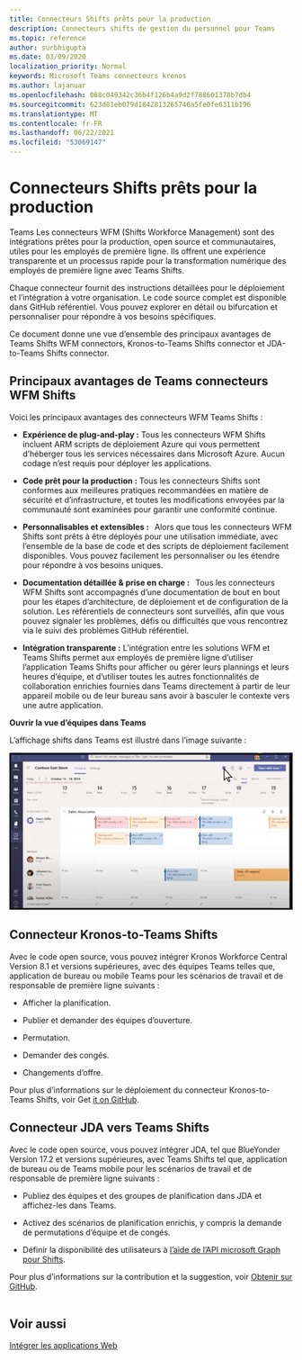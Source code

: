 ```yaml
---
title: Connecteurs Shifts prêts pour la production
description: Connecteurs shifts de gestion du personnel pour Teams
ms.topic: reference
author: surbhigupta
ms.date: 03/09/2020
localization_priority: Normal
keywords: Microsoft Teams connecteurs kronos
ms.author: lajanuar
ms.openlocfilehash: 088c049342c36b4f126b4a9d2f788601378b7db4
ms.sourcegitcommit: 623d81eb079d1842813265746a5fe0fe6311b196
ms.translationtype: MT
ms.contentlocale: fr-FR
ms.lasthandoff: 06/22/2021
ms.locfileid: "53069147"
---
```

# <a name="production-ready-shifts-connectors"></a>Connecteurs Shifts prêts pour la production  

Teams Les connecteurs WFM (Shifts Workforce Management) sont des intégrations prêtes pour la production, open source et communautaires, utiles pour les employés de première ligne. Ils offrent une expérience transparente et un processus rapide pour la transformation numérique des employés de première ligne avec Teams Shifts. 

Chaque connecteur fournit des instructions détaillées pour le déploiement et l’intégration à votre organisation. Le code source complet est disponible dans GitHub référentiel. Vous pouvez explorer en détail ou bifurcation et personnaliser pour répondre à vos besoins spécifiques.   

Ce document donne une vue d’ensemble des principaux avantages de Teams Shifts WFM connectors, Kronos-to-Teams Shifts connector et JDA-to-Teams Shifts connector.

## <a name="key-benefits-of-teams-shifts-wfm-connectors"></a>Principaux avantages de Teams connecteurs WFM Shifts

Voici les principaux avantages des connecteurs WFM Teams Shifts :

* **Expérience de plug-and-play :** Tous les connecteurs WFM Shifts incluent ARM scripts de déploiement Azure qui vous permettent d’héberger tous les services nécessaires dans Microsoft Azure. Aucun codage n’est requis pour déployer les applications.

* **Code prêt pour la production :** Tous les connecteurs Shifts sont conformes aux meilleures pratiques recommandées en matière de sécurité et d’infrastructure, et toutes les modifications envoyées par la communauté sont examinées pour garantir une conformité continue.

* **Personnalisables et extensibles :**   Alors que tous les connecteurs WFM Shifts sont prêts à être déployés pour une utilisation immédiate, avec l’ensemble de la base de code et des scripts de déploiement facilement disponibles. Vous pouvez facilement les personnaliser ou les étendre pour répondre à vos besoins uniques.

* **Documentation détaillée & prise en charge :**   Tous les connecteurs WFM Shifts sont accompagnés d’une documentation de bout en bout pour les étapes d’architecture, de déploiement et de configuration de la solution. Les référentiels de connecteurs sont surveillés, afin que vous pouvez signaler les problèmes, défis ou difficultés que vous rencontrez via le suivi des problèmes GitHub référentiel.

* **Intégration transparente :** L’intégration entre les solutions WFM et Teams Shifts permet aux employés de première ligne d’utiliser l’application Teams Shifts pour afficher ou gérer leurs plannings et leurs heures d’équipe, et d’utiliser toutes les autres fonctionnalités de collaboration enrichies fournies dans Teams directement à partir de leur appareil mobile ou de leur bureau sans avoir à basculer le contexte vers une autre application.  

**Ouvrir la vue d’équipes dans Teams** 

L’affichage shifts dans Teams est illustré dans l’image suivante : 

![Ouvrez les équipes dans Teams](../assets/images/teams-open-shifts-view.png)

## <a name="kronos-to-teams-shifts-connector"></a>Connecteur Kronos-to-Teams Shifts

Avec le code open source, vous pouvez intégrer Kronos Workforce Central Version 8.1 et versions supérieures, avec des équipes Teams telles que, application de bureau ou mobile Teams pour les scénarios de travail et de responsable de première ligne suivants :

* Afficher la planification.

* Publier et demander des équipes d’ouverture.

* Permutation.

* Demander des congés.

* Changements d’offre.

Pour plus d’informations sur le déploiement du connecteur Kronos-to-Teams Shifts, voir Get [it on GitHub](https://aka.ms/KronosShiftsConnector).

## <a name="jda-to-teams-shifts-connector"></a>Connecteur JDA vers Teams Shifts

Avec le code open source, vous pouvez intégrer JDA, tel que BlueYonder Version 17.2 et versions supérieures, avec Teams Shifts tel que, application de bureau ou de Teams mobile pour les scénarios de travail et de responsable de première ligne suivants :

* Publiez des équipes et des groupes de planification dans JDA et affichez-les dans Teams.

* Activez des scénarios de planification enrichis, y compris la demande de permutations d’équipe et de congés.

* Définir la disponibilité des utilisateurs à [l’aide de l’API microsoft Graph pour Shifts](/graph/api/resources/shift?view=graph-rest-beta&preserve-view=true).

Pour plus d’informations sur la contribution et la suggestion, voir [Obtenir sur GitHub](https://aka.ms/JDAShiftsConnector).</br></br>

## <a name="see-also"></a>Voir aussi

[Intégrer les applications Web](~/samples/integrate-web-apps-overview.md)
